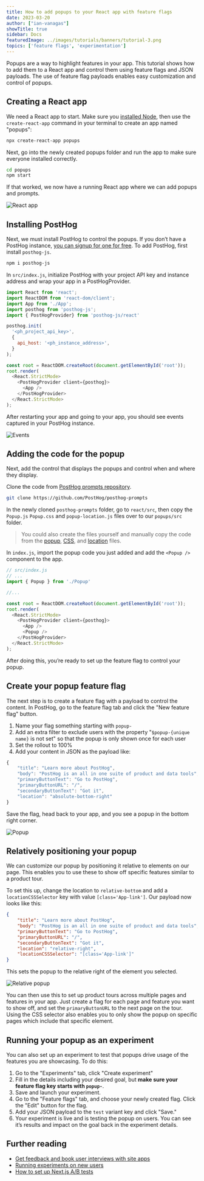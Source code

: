 ```yaml
---
title: How to add popups to your React app with feature flags
date: 2023-03-20
author: ["ian-vanagas"]
showTitle: true
sidebar: Docs
featuredImage: ../images/tutorials/banners/tutorial-3.png
topics: ['feature flags', 'experimentation']
---
```


Popups are a way to highlight features in your app. This tutorial shows how to add them to a React app and control them using feature flags and JSON payloads. The use of feature flag payloads enables easy customization and control of popups.

## Creating a React app

We need a React app to start. Make sure you [installed Node](https://nodejs.dev/en/learn/how-to-install-nodejs/), then use the `create-react-app` command in your terminal to create an app named "popups":

```bash
npx create-react-app popups
```

Next, go into the newly created popups folder and run the app to make sure everyone installed correctly.

```bash
cd popups
npm start
```

If that worked, we now have a running React app where we can add popups and prompts.

![React app](../images/tutorials/react-popups/app.png)

## Installing PostHog

Next, we must install PostHog to control the popups. If you don’t have a PostHog instance, [you can signup for one for free](https://app.posthog.com/signup). To add PostHog, first install `posthog-js`.

```bash
npm i posthog-js
```

In `src/index.js`, initialize PostHog with your project API key and instance address and wrap your app in a PostHogProvider.

```js
import React from 'react';
import ReactDOM from 'react-dom/client';
import App from './App';
import posthog from 'posthog-js';
import { PostHogProvider} from 'posthog-js/react'

posthog.init(
  '<ph_project_api_key>',
  {
    api_host: '<ph_instance_address>',
  }
);

const root = ReactDOM.createRoot(document.getElementById('root'));
root.render(
  <React.StrictMode>
    <PostHogProvider client={posthog}>
      <App />
    </PostHogProvider>
  </React.StrictMode>
);
```

After restarting your app and going to your app, you should see events captured in your PostHog instance.

![Events](../images/tutorials/react-popups/events.png)

## Adding the code for the popup

Next, add the control that displays the popups and control when and where they display. 

Clone the code from [PostHog prompts repository](https://github.com/PostHog/posthog-prompts). 

```bash
git clone https://github.com/PostHog/posthog-prompts
```
In the newly cloned `posthog-prompts` folder, go to `react/src`, then copy the `Popup.js` `Popup.css` and `popup-location.js` files over to our `popups/src` folder.

> You could also create the files yourself and manually copy the code from the [popup](https://github.com/PostHog/posthog-prompts/blob/main/react/src/Popup.js), [CSS](https://github.com/PostHog/posthog-prompts/blob/main/react/src/Popup.css), and [location](https://github.com/PostHog/posthog-prompts/blob/main/react/src/popup-location.js) files.

In `index.js`, import the popup code you just added and add the `<Popup />` component to the app.

```js
// src/index.js
// ...
import { Popup } from './Popup'

//...

const root = ReactDOM.createRoot(document.getElementById('root'));
root.render(
  <React.StrictMode>
    <PostHogProvider client={posthog}>
      <App />
      <Popup />
    </PostHogProvider>
  </React.StrictMode>
);
```

After doing this, you’re ready to set up the feature flag to control your popup.

## Create your popup feature flag

The next step is to create a feature flag with a payload to control the content. In PostHog, go to the feature flag tab and click the "New feature flag" button.

1. Name your flag something starting with `popup-`
2. Add an extra filter to exclude users with the property "`$popup-{unique name}` is not set" so that the popup is only shown once for each user
3. Set the rollout to 100%
4. Add your content in JSON as the payload like:

```js
{
    "title": "Learn more about PostHog",
    "body": "PostHog is an all in one suite of product and data tools",
    "primaryButtonText": "Go to PostHog",
    "primaryButtonURL": "/",
    "secondaryButtonText": "Got it",
    "location": "absolute-bottom-right"
}
```

Save the flag, head back to your app, and you see a popup in the bottom right corner.

![Popup](../images/tutorials/react-popups/popup.png)

## Relatively positioning your popup

We can customize our popup by positioning it relative to elements on our page. This enables you to use these to show off specific features similar to a product tour. 

To set this up, change the location to `relative-bottom` and add a `locationCSSSelector` key with value `[class='App-link']`. Our payload now looks like this:

```json
{
    "title": "Learn more about PostHog",
    "body": "PostHog is an all in one suite of product and data tools",
    "primaryButtonText": "Go to PostHog",
    "primaryButtonURL": "/",
    "secondaryButtonText": "Got it",
    "location": "relative-right",
    "locationCSSSelector": "[class='App-link']"
}
```

This sets the popup to the relative right of the element you selected. 

![Relative popup](../images/tutorials/react-popups/relative.png)

You can then use this to set up product tours across multiple pages and features in your app. Just create a flag for each page and feature you want to show off, and set the `primaryButtonURL` to the next page on the tour. Using the CSS selector also enables you to only show the popup on specific pages which include that specific element.

## Running your popup as an experiment

You can also set up an experiment to test that popups drive usage of the features you are showcasing. To do this:

1. Go to the "Experiments" tab, click "Create experiment"
2. Fill in the details including your desired goal, but **make sure your feature flag key starts with `popup-`**.
3. Save and launch your experiment.
4. Go to the "Feature flags" tab, and choose your newly created flag. Click the "Edit" button for the flag.
5. Add your JSON payload to the `test` variant key and click "Save."
6. Your experiment is live and is testing the popup on users. You can see it’s results and impact on the goal back in the experiment details.

## Further reading

- [Get feedback and book user interviews with site apps](/tutorials/feedback-interviews-site-apps)
- [Running experiments on new users](/tutorials/new-user-experiments)
- [How to set up Next.js A/B tests](/tutorials/nextjs-ab-tests)
